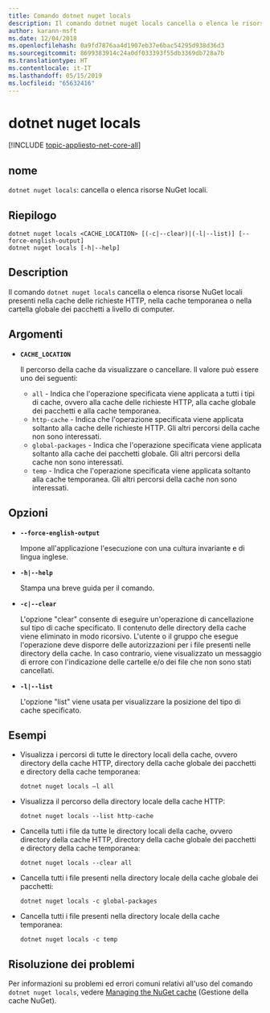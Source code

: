 ```yaml
---
title: Comando dotnet nuget locals
description: Il comando dotnet nuget locals cancella o elenca le risorse NuGet locali, quali cache delle richieste HTTP, cache temporanea o cartella globale dei pacchetti a livello di computer.
author: karann-msft
ms.date: 12/04/2018
ms.openlocfilehash: 0a9fd7876aa4d1907eb37e6bac54295d938d36d3
ms.sourcegitcommit: 8699383914c24a0df033393f55db3369db728a7b
ms.translationtype: HT
ms.contentlocale: it-IT
ms.lasthandoff: 05/15/2019
ms.locfileid: "65632416"
---
```

# <a name="dotnet-nuget-locals"></a>dotnet nuget locals

[!INCLUDE [topic-appliesto-net-core-all](../../../includes/topic-appliesto-net-core-all.md)]

## <a name="name"></a>nome

`dotnet nuget locals`: cancella o elenca risorse NuGet locali.

## <a name="synopsis"></a>Riepilogo

```
dotnet nuget locals <CACHE_LOCATION> [(-c|--clear)|(-l|--list)] [--force-english-output]
dotnet nuget locals [-h|--help]
```

## <a name="description"></a>Description

Il comando `dotnet nuget locals` cancella o elenca risorse NuGet locali presenti nella cache delle richieste HTTP, nella cache temporanea o nella cartella globale dei pacchetti a livello di computer.

## <a name="arguments"></a>Argomenti

* **`CACHE_LOCATION`**

  Il percorso della cache da visualizzare o cancellare. Il valore può essere uno dei seguenti:

  * `all` - Indica che l'operazione specificata viene applicata a tutti i tipi di cache, ovvero alla cache delle richieste HTTP, alla cache globale dei pacchetti e alla cache temporanea.
  * `http-cache` - Indica che l'operazione specificata viene applicata soltanto alla cache delle richieste HTTP. Gli altri percorsi della cache non sono interessati.
  * `global-packages` - Indica che l'operazione specificata viene applicata soltanto alla cache dei pacchetti globale. Gli altri percorsi della cache non sono interessati.
  * `temp` - Indica che l'operazione specificata viene applicata soltanto alla cache temporanea. Gli altri percorsi della cache non sono interessati.

## <a name="options"></a>Opzioni

* **`--force-english-output`**

  Impone all'applicazione l'esecuzione con una cultura invariante e di lingua inglese.

* **`-h|--help`**

  Stampa una breve guida per il comando.

* **`-c|--clear`**

  L'opzione "clear" consente di eseguire un'operazione di cancellazione sul tipo di cache specificato. Il contenuto delle directory della cache viene eliminato in modo ricorsivo. L'utente o il gruppo che esegue l'operazione deve disporre delle autorizzazioni per i file presenti nelle directory della cache. In caso contrario, viene visualizzato un messaggio di errore con l'indicazione delle cartelle e/o dei file che non sono stati cancellati.

* **`-l|--list`**

  L'opzione "list" viene usata per visualizzare la posizione del tipo di cache specificato.

## <a name="examples"></a>Esempi

* Visualizza i percorsi di tutte le directory locali della cache, ovvero directory della cache HTTP, directory della cache globale dei pacchetti e directory della cache temporanea:

  ```console
  dotnet nuget locals –l all
  ```

* Visualizza il percorso della directory locale della cache HTTP:

  ```console
  dotnet nuget locals --list http-cache
  ```

* Cancella tutti i file da tutte le directory locali della cache, ovvero directory della cache HTTP, directory della cache globale dei pacchetti e directory della cache temporanea:

  ```console
  dotnet nuget locals --clear all
  ```

* Cancella tutti i file presenti nella directory locale della cache globale dei pacchetti:

  ```console
  dotnet nuget locals -c global-packages
  ```

* Cancella tutti i file presenti nella directory locale della cache temporanea:

  ```console
  dotnet nuget locals -c temp
  ```

## <a name="troubleshooting"></a>Risoluzione dei problemi

Per informazioni su problemi ed errori comuni relativi all'uso del comando `dotnet nuget locals`, vedere [Managing the NuGet cache](/nuget/consume-packages/managing-the-nuget-cache) (Gestione della cache NuGet).
